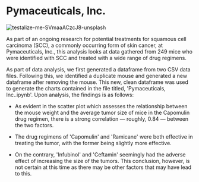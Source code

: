 # Pymaceuticals, Inc.
![testalize-me-SVmaaACzcJ8-unsplash](https://github.com/ryodaimatsui/pymaceuticals-challenge/assets/137141385/69f5dfa0-ee35-4dcf-a833-36eb251d9db5)

As part of an ongoing research for potential treatments for squamous cell carcinoma (SCC), a commonly occurring form of skin cancer, at Pymaceuticals, Inc., this analysis looks at data gathered from 249 mice who were identified with SCC and treated with a wide range of drug regimens.

As part of data analysis, we first generated a dataframe from two CSV data files. Following this, we identified a duplicate mouse and generated a new dataframe after removing the mouse. This new, clean dataframe was used to generate the charts contained in the file titled, 'Pymaceuticals, Inc..ipynb'. Upon analysis, the findings is as follows:

- As evident in the scatter plot which assesses the relationship between the mouse weight and the average tumor size of mice in the Capomulin drug regimen, there is a strong correlation — roughly, 0.84 — between the two factors. 

- The drug regimens of 'Capomulin' and 'Ramicane' were both effective in treating the tumor, with the former being slightly more effective.

- On the contrary, 'Infubinol' and 'Ceftamin' seemingly had the adverse effect of increasing the size of the tumors. This conclusion, however, is not certain at this time as there may be other factors that may have lead to this. 
